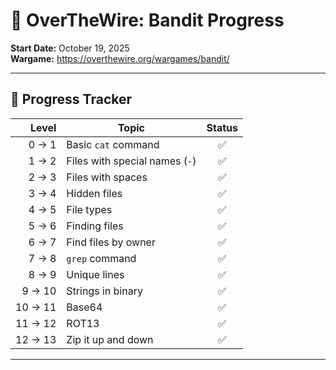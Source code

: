 # 🎯 OverTheWire: Bandit Progress

**Start Date:** October 19, 2025  
**Wargame:** https://overthewire.org/wargames/bandit/

---
## 📌 Progress Tracker

|   Level | Topic                          | Status |
| ------: | ------------------------------ | :----: |
|   0 → 1 | Basic `cat` command            |   ✅    |
|   1 → 2 | Files with special names (`-`) |   ✅    |
|   2 → 3 | Files with spaces              |   ✅    |
|   3 → 4 | Hidden files                   |   ✅    |
|   4 → 5 | File types                     |   ✅    |
|   5 → 6 | Finding files                  |   ✅    |
|   6 → 7 | Find files by owner            |   ✅    |
|   7 → 8 | `grep` command                 |   ✅    |
|   8 → 9 | Unique lines                   |   ✅    |
|  9 → 10 | Strings in binary              |   ✅    |
| 10 → 11 | Base64                         |   ✅    |
| 11 → 12 | ROT13                          |   ✅    |
| 12 → 13 | Zip it up and down             |   ✅    |

---

